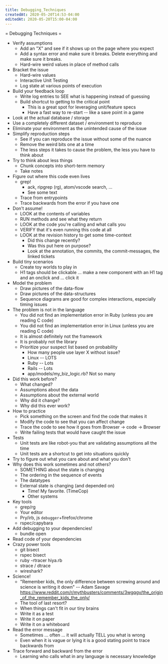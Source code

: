```yaml
---
title: Debugging_Techniques
createdAt: 2020-05-20T14:53-04:00
editedAt: 2020-05-20T15:00-04:00
---
```


= Debugging Techniques =

* Verify assumptions
  * Add an "X" and see if it shows up on the page where you expect
  * Add a syntax error and make sure it breaks. Delete everything and make sure it breaks.
  * Hard-wire weird values in place of method calls
* Bracket the issue
  * Hard-wire values
  * Interactive Unit Testing
  * Log state at various points of execution
* Build your feedback loop
  * Write log entries to SEE what is happening instead of guessing
  * Build shortcut to getting to the critical point
    * This is a great spot for leveraging unit/feature specs
    * Have a fast way to re-start -- like a save point in a game
* Look at the actual database / storage
* Use a completely different dataset / environment to reproduce
* Eliminate your environment as the unintended cause of the issue
* Simplify reproduction steps
  * See if you can reproduce the issue without some of the nuance
  * Remove the weird bits one at a time
  * The less steps it takes to cause the problem, the less you have to think about
* Try to think about less things
  * Chunk concepts into short-term memory
  * Take notes
* Figure out where this code even lives
  * grep!
    * ack, ripgrep (rg), atom/vscode search, ...
    * See some text
  * Trace from entrypoints
  * Trace backwards from the error if you have one
* Don't assume!
  * LOOK at the contents of variables
  * RUN methods and see what they return
  * LOOK at the code you're calling and what calls you
  * VERIFY that it's even running this code at all
  * LOOK at the revision history to get some time-context
    * Did this change recently?
    * Was this put here on purpose?
    * Look at the annotation, the commits, the commit-messages, the linked tickets
* Build tiny scenarios
  * Create toy worlds to play in
  * H1 tags should be clickable ... make a new component with an H1 tag and an onclick and ... click it
* Model the problem
  * Draw pictures of the data-flow
  * Draw pictures of the data-structures
  * Sequence diagrams are good for complex interactions, especially timing issues
* The problem is not in the language
  * You did not find an implementation error in Ruby (unless you are reading C code)
  * You did not find an implementation error in Linux (unless you are reading C code)
  * It is almost definitely not the framework
  * It is probably not the library
  * Prioritize your suspect list based on probability
    * How many people use layer X without issue?
    * Linux -- LOTS
    * Ruby -- Lots
    * Rails -- Lots
    * app/models/my_biz_logic.rb? Not so many
* Did this work before?
  * What changed?
  * Assumptions about the data
  * Assumptions about the external world
  * Why did it change?
  * Why did this ever work?
* How to practice
  * Pick something on the screen and find the code that makes it
  * Modify the code to see that you can affect change
  * Trace the code to see how it goes from Browser -> code -> Browser
  * Write failing tests that would have caught the issue
* Tests
  * Unit tests are like robot-you that are validating assumptions all the time
  * Unit tests are a shortcut to get into situations quickly
* Try to figure out what you care about and what you don't
* Why does this work sometimes and not others?
  * SOMETHING about the state is changing
  * The ordering in the sequence of events
  * The datatypes
  * External state is changing (and depended on)
    * Time! My favorite. (TimeCop)
    * Other systems
* Key tools
  * grep/rg
  * Your editor
  * Pry/irb, js `debugger`+firefox/chrome
  * rspec/capybara
* Add debugging to your dependencies!
  * bundle open
* Read code of your dependencies
* Crazy power tools
  * git bisect
  * rspec bisect
  * ruby -rtracer hiya.rb
  * strace / dtrace
  * wireshark?
* Science!
  * "Remember kids, the only difference between screwing around and science is writing it down" -- Adam Savage
    https://www.reddit.com/r/mythbusters/comments/3wgqgv/the_origin_of_the_remember_kids_the_only/
  * The tool of last resort?
  * When things can't fit in our tiny brains
  * Write it as a test
  * Write it on paper
  * Write it on a whiteboard
* Read the error message
  * Sometimes ... often ... it will actually TELL you what is wrong
  * Even when it is vague or lying it is a good stating point to trace backwards from
* Trace forward and backward from the error
  * Learning who calls what in any language is necessary knowledge

